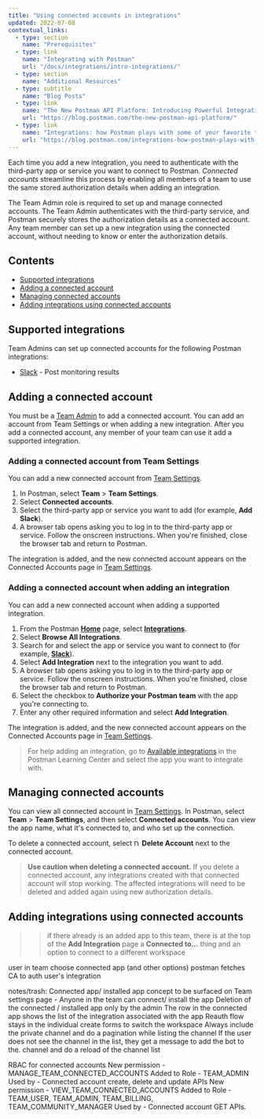 ```yaml
---
title: "Using connected accounts in integrations"
updated: 2022-07-08
contextual_links:
  - type: section
    name: "Prerequisites"
  - type: link
    name: "Integrating with Postman"
    url: "/docs/integrations/intro-integrations/"
  - type: section
    name: "Additional Resources"
  - type: subtitle
    name: "Blog Posts"
  - type: link
    name: "The New Postman API Platform: Introducing Powerful Integrations"
    url: "https://blog.postman.com/the-new-postman-api-platform/"
  - type: link
    name: "Integrations: how Postman plays with some of your favorite tools"
    url: "https://blog.postman.com/integrations-how-postman-plays-with-some-of-your-favorite-tools/"
---
```


Each time you add a new integration, you need to authenticate with the third-party app or service you want to connect to Postman. _Connected accounts_ streamline this process by enabling all members of a team to use the same stored authorization details when adding an integration.

The Team Admin role is required to set up and manage connected accounts. The Team Admin authenticates with the third-party service, and Postman securely stores the authorization details as a connected account. Any team member can set up a new integration using the connected account, without needing to know or enter the authorization details.

## Contents

* [Supported integrations](#supported-integrations)
* [Adding a connected account](#adding-a-connected-account)
* [Managing connected accounts](#managing-connected-accounts)
* [Adding integrations using connected accounts](#adding-integrations-using-connected-accounts)

## Supported integrations

Team Admins can set up connected accounts for the following Postman integrations:

* [Slack](/docs/integrations/available-integrations/slack/) - Post monitoring results

## Adding a connected account

You must be a [Team Admin](/docs/collaborating-in-postman/roles-and-permissions/#team-roles) to add a connected account. You can add an account from Team Settings or when adding a new integration. After you add a connected account, any member of your team can use it add a supported integration.

### Adding a connected account from Team Settings

You can add a new connected account from [Team Settings](https://app.getpostman.com/dashboard/teams/edit).

1. In Postman, select **Team** > **Team Settings**.
1. Select **Connected accounts**.
1. Select the third-party app or service you want to add (for example, **Add Slack**).
1. A browser tab opens asking you to log in to the third-party app or service. Follow the onscreen instructions. When you're finished, close the browser tab and return to Postman.

The integration is added, and the new connected account appears on the Connected Accounts page in [Team Settings](https://app.getpostman.com/dashboard/teams/edit).

### Adding a connected account when adding an integration

You can add a new connected account when adding a supported integration.

1. From the Postman **[Home](https://go.postman.co/home)** page, select **[Integrations](https://go.postman.co/integrations)**.
1. Select **Browse All Integrations**.
1. Search for and select the app or service you want to connect to (for example, **[Slack](https://go.postman.co/integrations/service/slack)**).
1. Select **Add Integration** next to the integration you want to add.
1. A browser tab opens asking you to log in to the third-party app or service. Follow the onscreen instructions. When you're finished, close the browser tab and return to Postman.
1. Select the checkbox to **Authorize your Postman team** with the app you're connecting to.
1. Enter any other required information and select **Add Integration**.

The integration is added, and the new connected account appears on the Connected Accounts page in [Team Settings](https://app.getpostman.com/dashboard/teams/edit).

> For help adding an integration, go to [Available integrations](/docs/integrations/available-integrations/apimatic/) in the Postman Learning Center and select the app you want to integrate with.

## Managing connected accounts

You can view all connected account in [Team Settings](https://app.getpostman.com/dashboard/teams/edit).  In Postman, select **Team** > **Team Settings**, and then select **Connected accounts**. You can view the app name, what it's connected to, and who set up the connection.

To delete a connected account, select <img alt="Delete icon" src="https://assets.postman.com/postman-docs/icon-delete-v9.jpg#icon" width="12px"> **Delete Account** next to the connected account.

> **Use caution when deleting a connected account.** If you delete a connected account, any integrations created with that connected account will stop working. The affected integrations will need to be deleted and added again using new authorization details.

## Adding integrations using connected accounts

>> if there already is an added app to this team, there is at the top of the **Add Integration** page a **Connected to...** thing and an option to connect to a different workspace

user in team
choose connected app (and other options)
postman fetches CA to auth user's integration

notes/trash:
Connected app/ installed app concept to be surfaced on Team settings page - Anyone in the team can connect/ install the app
Deletion of the connected / installed app only by the admin
The row in the connected app shows the list of the integration associated with the app
Reauth flow stays in the individual create forms to switch the workspace
Always include the private channel and do a pagination while listing the channel
If the user does not see the channel in the list, they get a message to add the bot to the. channel and do a reload of the channel list


RBAC for connected accounts
New permission - MANAGE_TEAM_CONNECTED_ACCOUNTS
Added to Role -  TEAM_ADMIN
Used by - Connected account create, delete and update APIs
New permission - VIEW_TEAM_CONNECTED_ACCOUNTS
Added to Role - TEAM_USER, TEAM_ADMIN, TEAM_BILLING, TEAM_COMMUNITY_MANAGER
Used by - Connected account GET APIs.